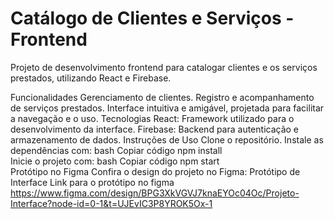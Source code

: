 # Catálogo de Clientes e Serviços - Frontend
Projeto de desenvolvimento frontend para catalogar clientes e os serviços prestados, utilizando React e Firebase.

Funcionalidades
Gerenciamento de clientes.
Registro e acompanhamento de serviços prestados.
Interface intuitiva e amigável, projetada para facilitar a navegação e o uso.
Tecnologias
React: Framework utilizado para o desenvolvimento da interface.
Firebase: Backend para autenticação e armazenamento de dados.
Instruções de Uso
Clone o repositório.
Instale as dependências com:
bash
Copiar código
npm install  
Inicie o projeto com:
bash
Copiar código
npm start  
Protótipo no Figma
Confira o design do projeto no Figma: Protótipo de Interface
Link para o protótipo no figma https://www.figma.com/design/BPG3XkVGVJ7knaEYOc04Oc/Projeto-Interface?node-id=0-1&t=UJEvIC3P8YROK5Ox-1
